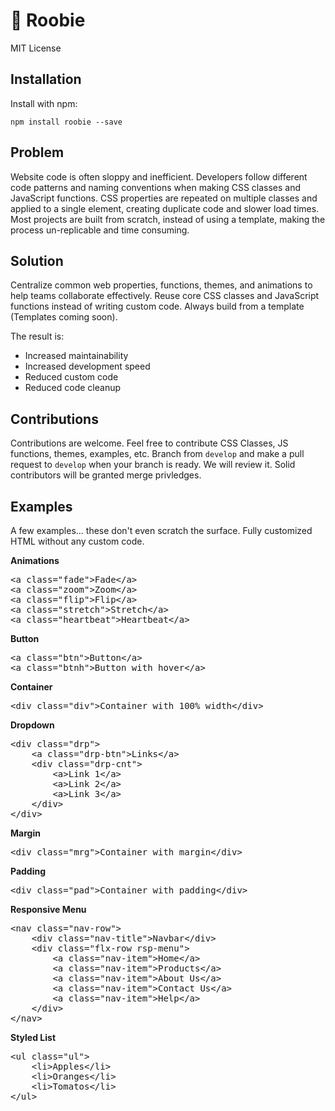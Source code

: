 # 💎 Roobie

MIT License

## Installation

Install with npm:

```shell
npm install roobie --save
```

## Problem

Website code is often sloppy and inefficient.  Developers follow different code patterns and naming conventions when making CSS classes and JavaScript functions.  CSS properties are repeated on multiple classes and applied to a single element, creating duplicate code and slower load times.  Most projects are built from scratch, instead of using a template, making the process un-replicable and time consuming.

## Solution

Centralize common web properties, functions, themes, and animations to help teams collaborate effectively. Reuse core CSS classes and JavaScript functions instead of writing custom code.  Always build from a template (Templates coming soon).

The result is:

- Increased maintainability 
- Increased development speed
- Reduced custom code
- Reduced code cleanup

## Contributions

Contributions are welcome.  Feel free to contribute CSS Classes, JS functions, themes, examples, etc.  Branch from `develop` and make a pull request to `develop` when your branch is ready.  We will review it.  Solid contributors will be granted merge privledges.  

## Examples

A few examples... these don't even scratch the surface.  Fully customized HTML without any custom code.

**Animations**<br />
<pre>
&lt;a class="fade"&gt;Fade&lt;/a&gt;
&lt;a class="zoom"&gt;Zoom&lt;/a&gt;
&lt;a class="flip"&gt;Flip&lt;/a&gt;
&lt;a class="stretch"&gt;Stretch&lt;/a&gt;
&lt;a class="heartbeat"&gt;Heartbeat&lt;/a&gt;
</pre>

**Button**<br />
<pre>
&lt;a class="btn"&gt;Button&lt;/a&gt;
&lt;a class="btnh"&gt;Button with hover&lt;/a&gt;
</pre>

**Container**<br />
<pre>
&lt;div class="div"&gt;Container with 100% width&lt;/div&gt;
</pre>

**Dropdown**<br />
<pre>
&lt;div class="drp"&gt;
    &lt;a class="drp-btn"&gt;Links&lt;/a&gt;
    &lt;div class="drp-cnt"&gt;
        &lt;a&gt;Link 1&lt;/a&gt;
        &lt;a&gt;Link 2&lt;/a&gt;
        &lt;a&gt;Link 3&lt;/a&gt;
    &lt;/div&gt;
&lt;/div&gt;
</pre>

**Margin**<br />
<pre>
&lt;div class="mrg"&gt;Container with margin&lt;/div&gt;
</pre>

**Padding**<br />
<pre>
&lt;div class="pad"&gt;Container with padding&lt;/div&gt;
</pre>

**Responsive Menu**<br />
<pre>
&lt;nav class="nav-row"&gt;
    &lt;div class="nav-title"&gt;Navbar&lt;/div&gt;
    &lt;div class="flx-row rsp-menu"&gt;
        &lt;a class="nav-item"&gt;Home&lt;/a&gt;
        &lt;a class="nav-item"&gt;Products&lt;/a&gt;
        &lt;a class="nav-item"&gt;About Us&lt;/a&gt;
        &lt;a class="nav-item"&gt;Contact Us&lt;/a&gt;
        &lt;a class="nav-item"&gt;Help&lt;/a&gt;
    &lt;/div&gt;
&lt;/nav&gt;
</pre>

**Styled List**<br />
<pre>
&lt;ul class="ul"&gt;
    &lt;li&gt;Apples&lt;/li&gt;
    &lt;li&gt;Oranges&lt;/li&gt;
    &lt;li&gt;Tomatos&lt;/li&gt;
&lt;/ul&gt;
</pre>
